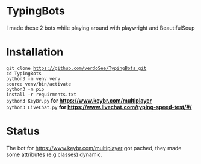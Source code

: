 # TypingBots
I made these 2 bots while playing around with playwright and BeautifulSoup
# Installation
<code>git clone https://github.com/verdoSee/TypingBots.git</code>
<br>
<code>cd TypingBots</code>
<br>
<code>python3 -m venv venv</code>
<br>
<code>source venv/bin/activate</code>
<br>
<code>python3 -m pip install -r requirments.txt</code>
<br>
<code>python3 KeyBr.py</code> <strong>for https://www.keybr.com/multiplayer</strong>
<br>
<code>python3 LiveChat.py</code> <strong>for https://www.livechat.com/typing-speed-test/#/</strong>
# Status
The bot for https://www.keybr.com/multiplayer got pached, they made some attributes (e.g classes) dynamic. 

